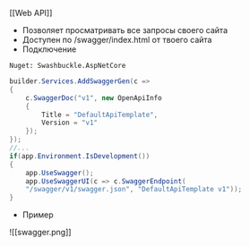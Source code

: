[[Web API]]

- Позволяет просматривать все запросы своего сайта
- Доступен по /swagger/index.html от твоего сайта
- Подключение
```
Nuget: Swashbuckle.AspNetCore
```
```cs
builder.Services.AddSwaggerGen(c =>
{
	c.SwaggerDoc("v1", new OpenApiInfo
	{
		Title = "DefaultApiTemplate",
		Version = "v1"
	});
});
//...
if(app.Environment.IsDevelopment())
{
	app.UseSwagger();
	app.UseSwaggerUI(c => c.SwaggerEndpoint(
	"/swagger/v1/swagger.json", "DefaultApiTemplate v1"));
}
```
- Пример

![[swagger.png]]